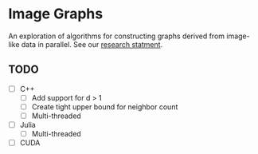 Image Graphs
============

An exploration of algorithms for constructing graphs derived from image-like
data in parallel. See our [research statment](research-statement.pdf).

TODO
----
- [ ] C++
    - [ ] Add support for d > 1
    - [ ] Create tight upper bound for neighbor count
    - [ ] Multi-threaded 
- [ ] Julia
    - [ ] Multi-threaded 
- [ ] CUDA
